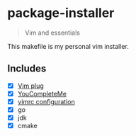 # package-installer
> Vim and essentials

This makefile is my personal vim installer.

## Includes

- [x] [Vim plug](https://github.com/junegunn/vim-plug)
- [x] [YouCompleteMe](https://github.com/ycm-core/YouCompleteMe)
- [x] [vimrc configuration](https://github.com/carlos-se/vimrc)
- [x] go
- [x] jdk
- [x] cmake
